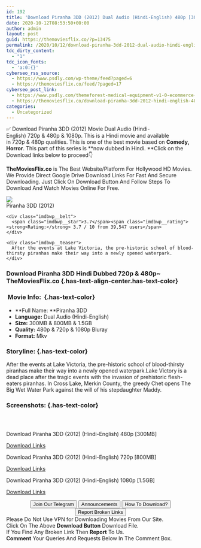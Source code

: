 ```yaml
---
id: 192
title: 'Download Piranha 3DD (2012) Dual Audio (Hindi-English) 480p [300MB] || 720p [800MB] || 1080p [1.5GB]'
date: 2020-10-12T08:53:50+00:00
author: admin
layout: post
guid: https://themoviesflix.co/?p=13475
permalink: /2020/10/12/download-piranha-3dd-2012-dual-audio-hindi-english-480p-300mb-720p-800mb-1080p-1-5gb/
tdc_dirty_content:
  - "1"
tdc_icon_fonts:
  - 'a:0:{}'
cyberseo_rss_source:
  - https://www.psdly.com/wp-theme/feed?paged=6
  - https://themoviesflix.co/feed/?paged=17
cyberseo_post_link:
  - https://www.psdly.com/themeforest-medical-equipment-v1-0-ecommerce-wordpress-theme-27751476
  - https://themoviesflix.co/download-piranha-3dd-2012-hindi-english-480p-720p-1080p/
categories:
  - Uncategorized
---
```

✅ Download Piranha 3DD (2012)&nbsp;Movie&nbsp;Dual Audio (Hindi-English)&nbsp;720p&nbsp;&&nbsp;480p&nbsp;& 1080p. This is a Hindi movie and available in&nbsp;720p&nbsp;&&nbsp;480p&nbsp;qualities. This is one of the best movie based on&nbsp;**Comedy, Horror**. This part of this series is&nbsp;**now dubbed in&nbsp;Hindi.&nbsp;**Click on the Download links below to proceed👇

**TheMoviesFlix.co**&nbsp;is The Best Website/Platform For Hollywood HD Movies. We Provide Direct Google Drive Download Links For Fast And Secure Downloading. Just Click On Download Button And Follow Steps To Download And Watch Movies Online For Free.

<div class="imdbwp imdbwp--movie dark">
  <div class="imdbwp__thumb">
    <a class="imdbwp__link" target="_blank" title="Piranha 3DD" href="https://www.imdb.com/title/tt1714203/" rel="nofollow noopener noreferrer"><img class="imdbwp__img" src="https://m.media-amazon.com/images/M/MV5BMjAzMzY4NTk0M15BMl5BanBnXkFtZTcwMDA4ODU3Nw@@._V1_SX300.jpg" /></a>
  </div>
  
  <div class="imdbwp__content">
    <div class="imdbwp__header">
      <span class="imdbwp__title">Piranha 3DD</span> (2012)
    </div>
    
    <div class="imdbwp__belt">
      <span class="imdbwp__star">3.7</span><span class="imdbwp__rating"><strong>Rating:</strong> 3.7 / 10 from 39,547 users</span>
    </div>
    
    <div class="imdbwp__teaser">
      After the events at Lake Victoria, the pre-historic school of blood-thirsty piranhas make their way into a newly opened waterpark.
    </div>
  </div>
</div>

### Download Piranha 3DD Hindi Dubbed 720p & 480p~ TheMoviesFlix.co {.has-text-align-center.has-text-color}

### &nbsp;Movie Info:&nbsp; {.has-text-color}

  * **Full Name:&nbsp;**Piranha 3DD
  * **Language:**&nbsp;Dual Audio (Hindi-English)
  * **Size:**&nbsp;300MB & 800MB & 1.5GB
  * **Quality:**&nbsp;480p & 720p & 1080p Bluray
  * **Format:**&nbsp;Mkv

### Storyline: {.has-text-color}

After the events at Lake Victoria, the pre-historic school of blood-thirsty piranhas make their way into a newly opened waterpark.Lake Victory is a dead place after the tragic events with the invasion of prehistoric flesh-eaters piranhas. In Cross Lake, Merkin County, the greedy Chet opens The Big Wet Water Park against the will of his stepdaughter Maddy.

### Screenshots: {.has-text-color}

<div class="wp-block-image">
  <figure class="aligncenter"><img src="https://imagecurl.com/images/07930045876546936334.png" alt /></figure>
</div>

<div class="wp-block-image">
  <figure class="aligncenter"><img src="https://imagecurl.com/images/45686949824940996293.png" alt /></figure>
</div>

<div class="wp-block-image">
  <figure class="aligncenter"><img src="https://imagecurl.com/images/98293888794154671462.png" alt /></figure>
</div>

<p class="has-text-align-center has-text-color has-medium-font-size">
  Download Piranha 3DD (2012) (Hindi-English) 480p [300MB]
</p>

<span class="mb-center maxbutton-3-center"><span class="maxbutton-3-container mb-container"><a class="maxbutton-3 maxbutton maxbutton-post-button" target="_blank" rel="nofollow noopener noreferrer" href="https://coinquint.com/a13330/"><span class="mb-text">Download Links</span></a></span></span>

<p class="has-text-align-center has-text-color has-medium-font-size">
  Download Piranha 3DD (2012) (Hindi-English) 720p [800MB]
</p>

<span class="mb-center maxbutton-3-center"><span class="maxbutton-3-container mb-container"><a class="maxbutton-3 maxbutton maxbutton-post-button" target="_blank" rel="nofollow noopener noreferrer" href="https://coinquint.com/a13332/"><span class="mb-text">Download Links</span></a></span></span>

<p class="has-text-align-center has-text-color has-medium-font-size">
  Download Piranha 3DD (2012) (Hindi-English) 1080p [1.5GB]
</p>

<span class="mb-center maxbutton-3-center"><span class="maxbutton-3-container mb-container"><a class="maxbutton-3 maxbutton maxbutton-post-button" target="_blank" rel="nofollow noopener noreferrer" href="https://coinquint.com/a13335/"><span class="mb-text">Download Links</span></a></span></span>

<center>
</center>

<center>
  <a href="https://t.me/themoviesflixcom" target="_blank" data-wpel-link="external" rel="nofollow external noopener noreferrer"><button class="button button5">Join Our Telegram</button></a> <a href="https://themoviesflix.co/download-piranha-3dd-2012-hindi-english-480p-720p-1080p/#" target="_blank" data-wpel-link="external" rel="nofollow external noopener noreferrer"><button class="button button5">Announcements</button></a> <a href="https://themoviesflix.com/how-to-download/" target="_blank" data-wpel-link="external" rel="nofollow external noopener noreferrer"><button class="button button5">How To Download?</button></a> <a href="https://themoviesflix.co/download-piranha-3dd-2012-hindi-english-480p-720p-1080p/#" target="_blank" data-wpel-link="external" rel="nofollow external noopener noreferrer"><button class="button button5">Report Broken Links</button></a>
</center>

<div class="alert alert-danger">
  Please Do Not Use VPN for Downloading Movies From Our Site.
</div>

<div class="alert alert-success">
  Click On The Above <strong>Download Button</strong> Download File.
</div>

<div class="alert alert-warning">
  If You Find Any Broken Link Then <strong>Report</strong> To Us.
</div>

<div class="alert alert-info">
  <strong>Comment</strong> Your Queries And Requests Below In The Comment Box.
</div>